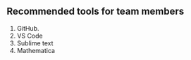 ## Recommended tools for team members

  1. GitHub.
  2. VS Code
  3. Sublime text
  4. Mathematica
